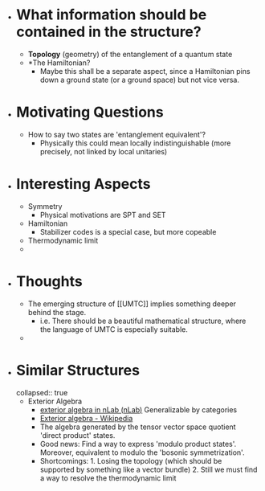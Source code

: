 - # What information should be contained in the structure?
	- **Topology** (geometry) of the entanglement of a quantum state
	- *The Hamiltonian?
		- Maybe this shall be a separate aspect, since a Hamiltonian pins down a ground state (or a ground space) but not vice versa.
- # Motivating Questions
	- How to say two states are 'entanglement equivalent'?
		- Physically this could mean locally indistinguishable (more precisely, not linked by local unitaries)
- # Interesting Aspects
	- Symmetry
		- Physical motivations are SPT and SET
	- Hamiltonian
		- Stabilizer codes is a special case, but more copeable
	- Thermodynamic limit
	-
- # Thoughts
	- The emerging structure of [[UMTC]] implies something deeper behind the stage.
		- i.e. There should be a beautiful mathematical structure, where the language of UMTC is especially suitable.
	-
- # Similar Structures
  collapsed:: true
	- Exterior Algebra
		- [exterior algebra in nLab (](https://ncatlab.org/nlab/show/exterior+algebra)[nLab](http://ncatlab.org)[)](https://ncatlab.org/nlab/show/exterior+algebra) Generalizable by categories
		- [Exterior algebra - Wikipedia](https://en.wikipedia.org/wiki/Exterior_algebra)
		- The algebra generated by the tensor vector space quotient 'direct product' states.
		- Good news: Find a way to express 'modulo product states'. Moreover, equivalent to modulo the 'bosonic symmetrization'.
		- Shortcomings: 1. Losing the topology (which should be supported by something like a vector bundle) 2. Still we must find a way to resolve the thermodynamic limit